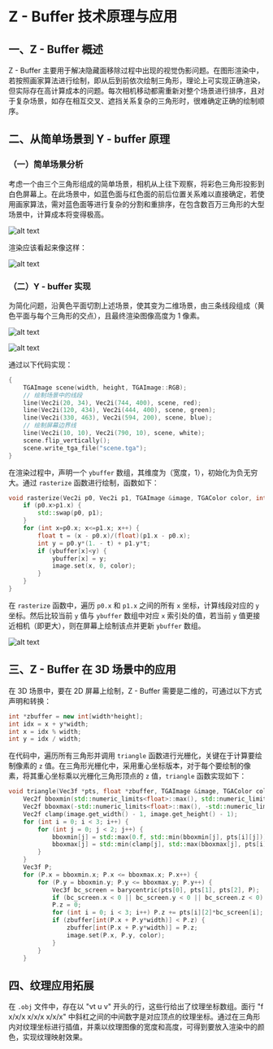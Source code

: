 # Z - Buffer 技术原理与应用
## 一、Z - Buffer 概述
Z - Buffer 主要用于解决隐藏面移除过程中出现的视觉伪影问题。在图形渲染中，若按照画家算法进行绘制，即从后到前依次绘制三角形，理论上可实现正确渲染，但实际存在高计算成本的问题。每次相机移动都需重新对整个场景进行排序，且对于复杂场景，如存在相互交叉、遮挡关系复杂的三角形时，很难确定正确的绘制顺序。

## 二、从简单场景到 Y - buffer 原理
### （一）简单场景分析
考虑一个由三个三角形组成的简单场景，相机从上往下观察，将彩色三角形投影到白色屏幕上。在此场景中，如蓝色面与红色面的前后位置关系难以直接确定，若使用画家算法，需对蓝色面等进行复杂的分割和重排序，在包含数百万三角形的大型场景中，计算成本将变得极高。

![alt text](image/image-4.png)

渲染应该看起来像这样：

![alt text](image/image-5.png)

### （二）Y - buffer 实现
为简化问题，沿黄色平面切割上述场景，使其变为二维场景，由三条线段组成（黄色平面与每个三角形的交点），且最终渲染图像高度为 1 像素。

![alt text](image/image-6.png)

![alt text](image/image-7.png)

通过以下代码实现：
```cpp
{
    TGAImage scene(width, height, TGAImage::RGB);
    // 绘制场景中的线段
    line(Vec2i(20, 34), Vec2i(744, 400), scene, red);
    line(Vec2i(120, 434), Vec2i(444, 400), scene, green);
    line(Vec2i(330, 463), Vec2i(594, 200), scene, blue);
    // 绘制屏幕边界线
    line(Vec2i(10, 10), Vec2i(790, 10), scene, white);
    scene.flip_vertically(); 
    scene.write_tga_file("scene.tga");
}
```
在渲染过程中，声明一个 `ybuffer` 数组，其维度为（宽度，1），初始化为负无穷大。通过 `rasterize` 函数进行绘制，函数如下：
```cpp
void rasterize(Vec2i p0, Vec2i p1, TGAImage &image, TGAColor color, int ybuffer[]) {
    if (p0.x>p1.x) {
        std::swap(p0, p1);
    }
    for (int x=p0.x; x<=p1.x; x++) {
        float t = (x - p0.x)/(float)(p1.x - p0.x);
        int y = p0.y*(1. - t) + p1.y*t;
        if (ybuffer[x]<y) {
            ybuffer[x] = y;
            image.set(x, 0, color);
        }
    }
}
```
在 `rasterize` 函数中，遍历 `p0.x` 和 `p1.x` 之间的所有 `x` 坐标，计算线段对应的 `y` 坐标。然后比较当前 `y` 值与 `ybuffer` 数组中对应 `x` 索引处的值，若当前 `y` 值更接近相机（即更大），则在屏幕上绘制该点并更新 `ybuffer` 数组。

![alt text](image/image-9.png)

## 三、Z - Buffer 在 3D 场景中的应用
在 3D 场景中，要在 2D 屏幕上绘制，Z - Buffer 需要是二维的，可通过以下方式声明和转换：
```cpp
int *zbuffer = new int[width*height];
int idx = x + y*width;
int x = idx % width;
int y = idx / width;
```
在代码中，遍历所有三角形并调用 `triangle` 函数进行光栅化，关键在于计算要绘制像素的 `z` 值。在三角形光栅化中，采用重心坐标版本，对于每个要绘制的像素，将其重心坐标乘以光栅化三角形顶点的 `z` 值，`triangle` 函数实现如下：
```cpp
void triangle(Vec3f *pts, float *zbuffer, TGAImage &image, TGAColor color) {
    Vec2f bboxmin(std::numeric_limits<float>::max(), std::numeric_limits<float>::max());
    Vec2f bboxmax(-std::numeric_limits<float>::max(), -std::numeric_limits<float>::max());
    Vec2f clamp(image.get_width() - 1, image.get_height() - 1);
    for (int i = 0; i < 3; i++) {
        for (int j = 0; j < 2; j++) {
            bboxmin[j] = std::max(0.f, std::min(bboxmin[j], pts[i][j]));
            bboxmax[j] = std::min(clamp[j], std::max(bboxmax[j], pts[i][j]));
        }
    }
    Vec3f P;
    for (P.x = bboxmin.x; P.x <= bboxmax.x; P.x++) {
        for (P.y = bboxmin.y; P.y <= bboxmax.y; P.y++) {
            Vec3f bc_screen = barycentric(pts[0], pts[1], pts[2], P);
            if (bc_screen.x < 0 || bc_screen.y < 0 || bc_screen.z < 0) continue;
            P.z = 0;
            for (int i = 0; i < 3; i++) P.z += pts[i][2]*bc_screen[i];
            if (zbuffer[int(P.x + P.y*width)] < P.z) {
                zbuffer[int(P.x + P.y*width)] = P.z;
                image.set(P.x, P.y, color);
            }
        }
    }
```

## 四、纹理应用拓展
在 `.obj` 文件中，存在以 "vt u v" 开头的行，这些行给出了纹理坐标数组。面行 "f x/x/x x/x/x x/x/x" 中斜杠之间的中间数字是对应顶点的纹理坐标。通过在三角形内对纹理坐标进行插值，并乘以纹理图像的宽度和高度，可得到要放入渲染中的颜色，实现纹理映射效果。 